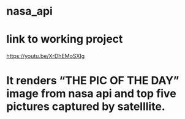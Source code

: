 # nasa_api
# link to working project
https://youtu.be/XrDhEMoSXIg

# It renders “THE PIC OF THE DAY” image from nasa api  and top five pictures captured by satelllite.
